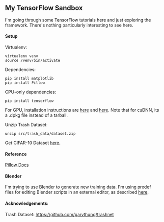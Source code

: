 ## My TensorFlow Sandbox

I'm going through some TensorFlow tutorials here and just exploring the framework. There's nothing particularly interesting to see here.

#### Setup

Virtualenv:
```
virtualenv venv
source /venv/bin/activate
```

Dependencies:
```
pip install matplotlib
pip install Pillow
```

CPU-only dependencies:
```
pip install tensorflow
```

For GPU, installation instructions are [here](https://www.tensorflow.org/install/install_linux) and [here](https://www.nvidia.com/en-us/data-center/gpu-accelerated-applications/tensorflow/).
Note that for cuDNN, its a .dpkg file instead of a tarball.

Unzip Trash Dataset:

```
unzip src/trash_data/dataset.zip
```

Get CIFAR-10 Dataset [here](https://www.cs.toronto.edu/~kriz/cifar.html).


#### Reference
[Pillow Docs](http://pillow.readthedocs.io/en/3.4.x/reference/Image.html)

#### Blender

I'm trying to use Blender to generate new training data. I'm using predef files for editing Blender scripts in an external editor, as described [here](http://jameskersey.com/2013/09/11/python_editing_for_blender_part_one).

#### Acknowledgements:
Trash Dataset: https://github.com/garythung/trashnet